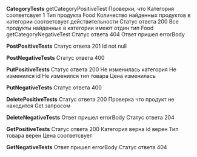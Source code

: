  **CategoryTests**
    getCategoryPositiveTest
        Проверки, что 
        Категория соответсвует 1
        Тип продукта Food
        Количество найденных продуктов в категории соответсвует действительности
        Статус ответа 200
        Все продукты найденные в категории имеют отдин тип Food
    getCategoryNegativeTest
        Статус ответа 404
        Ответ пришел errorBody
 
**PostPositiveTests**
        Статус ответа 201
        Id not null

**PostNegativeTests**
        Статус ответа 400

**PutPositiveTests**
        Статус ответа 200
        Не изменилась категория
        Не изменился id
        Не изменился тип товара
        Цена изменилась

**PutNegativeTests**
        Статус ответа 400

**DeletePositiveTests**
        Статус ответа 200
        Проверка что продукт не находится Get запросом        

**DeleteNegativeTests**
        Ответ пришел errorBody
        Статус ответа 204

**GetPositiveTests**
        Статус ответа 200
        Категория верна
        id верен
        Тип товара верен
        Цена соответсвует


**GetNegativeTests**
        Ответ пришел errorBody
        Статус ответа 404
        
